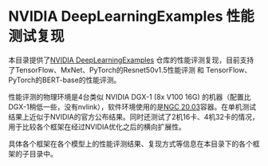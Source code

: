 # NVIDIA DeepLearningExamples 性能测试复现

本目录提供了[NVIDIA DeepLearningExamples](https://github.com/NVIDIA/DeepLearningExamples) 仓库的性能评测复现，目前支持了TensorFlow、MxNet、PyTorch的Resnet50v1.5性能评测 和 TensorFlow、PyTorch的BERT-base的性能评测。



性能评测的物理环境是4台类似 NVIDIA DGX-1 (8x V100 16G)  的机器（配置比DGX-1稍低一些，没有nvlink），软件环境使用的是[NGC 20.03](https://docs.nvidia.com/deeplearning/frameworks/support-matrix/index.html)容器。在单机测试结果上近似于NVIDIA的官方公布结果。同时还测试了2机16卡、4机32卡的情况，用于比较各个框架在经过NVIDIA优化之后的横向扩展性。



具体各个框架在各个模型上的性能评测结果、复现方式等信息在本目录下的各个框架的子目录中。
